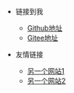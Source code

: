 <!-- _navbar.md -->

* 链接到我
  * [Github地址](https://github.com/ioh5)
  * [Gitee地址](https://gitee.com/yyyyhgyujhgvcxdfgthjn)


* 友情链接
  * [另一个网站1](https://yuanmingze-1.github.io/)
  * [另一个网站2](https://my45.github.io/)

